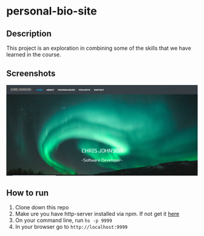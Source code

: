 # personal-bio-site

## Description
This project is an exploration in combining some of the skills that we have learned in the course.

## Screenshots
![Main Screen](./screenshots/landing.png)

## How to run
1. Clone down this repo
1. Make ure you have http-server installed via npm. If not get it [here](https://www.npmjs.com/package/http-server)
1. On your command line, run `hs -p 9999`
1. In your browser go to `http://localhost:9999`
